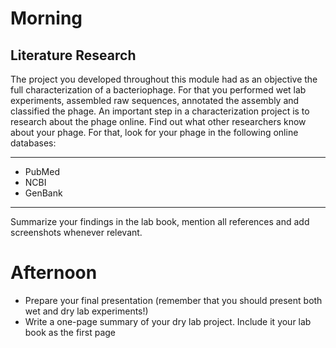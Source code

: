 # Morning

## Literature Research

The project you developed throughout this module had as an objective the full characterization of a bacteriophage. For that you performed wet lab experiments, assembled raw sequences, annotated the assembly and classified the phage. An important step in a characterization project is to research about the phage online. Find out what other researchers know about your phage. For that, look for your phage in the following online databases: 

------

  - PubMed
  - NCBI
  - GenBank 

------

Summarize your findings in the lab book, mention all references and add screenshots whenever relevant.

# Afternoon

- Prepare your final presentation (remember that you should present both wet and dry lab experiments!)
- Write a one-page summary of your dry lab project. Include it your lab book as the first page
